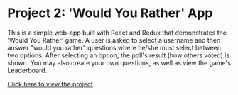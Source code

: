 # Project 2: 'Would You Rather' App

This is a simple web-app built with React and Redux that demonstrates the 'Would You Rather' game. A user is asked to select a username and then answer "would you rather" questions where he/she must select between two options. After selecting an option, the poll's result (how others voted) is shown. You may also create your own questions, as well as view the game's Leaderboard.

[Click here to view the project](https://nehal96.github.io/would-you-rather-app/login)
